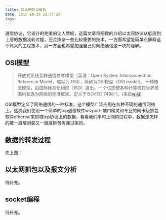 ```yaml
---
title: 以太网协议解析
date: 2016-10-26 22:37:28
tags: 
---
```

通信协议，它设计的完美的让人赞叹，这篇文章将细致的介绍以太网协议从低层到上层的数据流转过程，还会掺杂一些比较重要的技术，一方面希望能简单点解释这个伟大的工程技术，另一方面也希望加强自己对网络通信这一块的理解。
## OSI模型
> 开放式系统互联通信参考模型（英语：Open System Interconnection Reference Model，缩写为 OSI），简称为OSI模型（OSI model），一种概念模型，由国际标准化组织（ISO）提出，一个试图使各种计算机在世界范围内互连为网络的标准框架。定义于ISO/IEC 7498-1。(来自[wiki](https://zh.wikipedia.org/wiki/OSI%E6%A8%A1%E5%9E%8B)).

OSI模型定义了网络通信的一种标准，这个模型广泛应用在各种不同的通信网络上，这次我们使用一个简单的tcp通信软件wizport-端口精灵和专业的网卡级抓包软件ethereal来抓取tcp协议上的数据，看看我们平时上网的过程中，数据是怎样的被一层层封装又一层层拆包传递过来的。

## 数据的转发过程
先上图：

## 以太网抓包以及报文分析
待补充。

## socket编程
待补充。